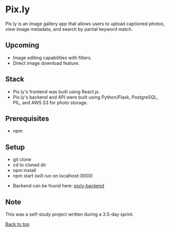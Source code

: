 # Pix.ly
Pix.ly is an image gallery app that allows users to upload captioned photos, view image metadata, and search by partial keyword match. 

## Upcoming
- Image editing capabilities with filters.
- Direct image download feature.

## Stack
- Pix.ly's frontend was built using React.js.
- Pix.ly's backend and API were built using Python/Flask, PostgreSQL, PIL, and AWS S3 for photo storage.

## Prerequisites
* npm

## Setup
* git clone
* cd to cloned dir
* npm install
* npm start (will run on localhost:3000)
  
- Backend can be found here: [pixly-backend](https://github.com/igoroganesian/pixly-backend)

## Note
This was a self-study project written during a 3.5-day sprint.

[Back to top](#pixly-frontend)
